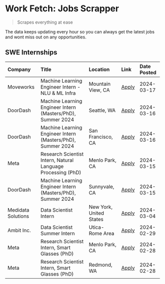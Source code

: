 # Work Fetch: Jobs Scrapper
> Scrapes everything at ease

The data keeps updating every hour so you can always get the latest jobs and wont miss out on any opportunities.

## SWE Internships
<!--START_SECTION:workfetch-->
| Company            | Title                                                        | Location                | Link                                                                                                                                                                                                                                                                     | Date Posted   |
|:-------------------|:-------------------------------------------------------------|:------------------------|:-------------------------------------------------------------------------------------------------------------------------------------------------------------------------------------------------------------------------------------------------------------------------|:--------------|
| Moveworks          | Machine Learning Engineer Intern - NLU & ML Infra            | Mountain View, CA       | [Apply](https://www.linkedin.com/jobs/view/machine-learning-engineer-intern-nlu-ml-infra-at-moveworks-3792404577?position=12&pageNum=0&refId=%2BW4cT97khHSrR6featoBeA%3D%3D&trackingId=r6lCdHdD%2BQc4C%2BYvd7c99g%3D%3D&trk=public_jobs_jserp-result_search-card)        | 2024-03-17    |
| DoorDash           | Machine Learning Engineer Intern (Masters/PhD), Summer 2024  | Seattle, WA             | [Apply](https://www.linkedin.com/jobs/view/machine-learning-engineer-intern-masters-phd-summer-2024-at-doordash-3736455966?position=2&pageNum=0&refId=%2BW4cT97khHSrR6featoBeA%3D%3D&trackingId=QzDXOTPSy1qKjziyvlUbBg%3D%3D&trk=public_jobs_jserp-result_search-card)   | 2024-03-16    |
| DoorDash           | Machine Learning Engineer Intern (Masters/PhD), Summer 2024  | San Francisco, CA       | [Apply](https://www.linkedin.com/jobs/view/machine-learning-engineer-intern-masters-phd-summer-2024-at-doordash-3736457737?position=8&pageNum=0&refId=%2BW4cT97khHSrR6featoBeA%3D%3D&trackingId=0yTjgRs8G8hiJ%2Fcato6YNw%3D%3D&trk=public_jobs_jserp-result_search-card) | 2024-03-16    |
| Meta               | Research Scientist Intern, Natural Language Processing (PhD) | Menlo Park, CA          | [Apply](https://www.linkedin.com/jobs/view/research-scientist-intern-natural-language-processing-phd-at-meta-3858718375?position=10&pageNum=0&refId=%2BW4cT97khHSrR6featoBeA%3D%3D&trackingId=b7KhAcdPq2Zsk3hXX5TV1g%3D%3D&trk=public_jobs_jserp-result_search-card)     | 2024-03-15    |
| DoorDash           | Machine Learning Engineer Intern (Masters/PhD), Summer 2024  | Sunnyvale, CA           | [Apply](https://www.linkedin.com/jobs/view/machine-learning-engineer-intern-masters-phd-summer-2024-at-doordash-3736454973?position=13&pageNum=0&refId=%2BW4cT97khHSrR6featoBeA%3D%3D&trackingId=MRQ3YNXWXslbfBpkw74lZw%3D%3D&trk=public_jobs_jserp-result_search-card)  | 2024-03-15    |
| Medidata Solutions | Data Scientist Intern                                        | New York, United States | [Apply](https://www.linkedin.com/jobs/view/data-scientist-intern-at-medidata-solutions-3810253704?position=9&pageNum=0&refId=%2BW4cT97khHSrR6featoBeA%3D%3D&trackingId=I9li4oCHuMA6mTsVi%2BeruQ%3D%3D&trk=public_jobs_jserp-result_search-card)                          | 2024-03-04    |
| Ambit Inc.         | Data Scientist Summer Intern                                 | Utica-Rome Area         | [Apply](https://www.linkedin.com/jobs/view/data-scientist-summer-intern-at-ambit-inc-3843121918?position=11&pageNum=0&refId=%2BW4cT97khHSrR6featoBeA%3D%3D&trackingId=vHJ5tDRqUWw%2BB%2FwBHI40Xw%3D%3D&trk=public_jobs_jserp-result_search-card)                         | 2024-02-29    |
| Meta               | Research Scientist Intern, Smart Glasses (PhD)               | Menlo Park, CA          | [Apply](https://www.linkedin.com/jobs/view/research-scientist-intern-smart-glasses-phd-at-meta-3811308332?position=5&pageNum=0&refId=%2BW4cT97khHSrR6featoBeA%3D%3D&trackingId=QNGXqIgPPZ%2BL15G1Mh%2FbpQ%3D%3D&trk=public_jobs_jserp-result_search-card)                | 2024-02-28    |
| Meta               | Research Scientist Intern, Smart Glasses (PhD)               | Redmond, WA             | [Apply](https://www.linkedin.com/jobs/view/research-scientist-intern-smart-glasses-phd-at-meta-3811304794?position=7&pageNum=0&refId=%2BW4cT97khHSrR6featoBeA%3D%3D&trackingId=ZxP1H0bBcpRFLgxstmLMFA%3D%3D&trk=public_jobs_jserp-result_search-card)                    | 2024-02-28    |
<!--END_SECTION:workfetch-->
